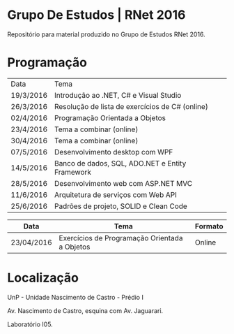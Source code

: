 # Grupo De Estudos | RNet 2016
Repositório para material produzido no Grupo de Estudos RNet 2016.

# Programação

<table>
    <tr>
        <td>Data</td>
        <td>Tema</td>
    </tr>
    <tr>
        <td>19/3/2016</td>
        <td>Introdução ao .NET, C# e Visual Studio</td>
    </tr>
    <tr>
        <td>26/3/2016</td>
        <td>Resolução de lista de exercícios de C# (online)</td>
    </tr>    
    <tr>
        <td>02/4/2016</td>
        <td>Programação Orientada a Objetos</td>
    </tr>
    <tr>
        <td>23/4/2016</td>
        <td>Tema a combinar (online)</td>
    </tr>
    <tr>
        <td>30/4/2016</td>
        <td>Tema a combinar (online)</td>
    </tr>
    <tr>
        <td>07/5/2016</td>
        <td>Desenvolvimento desktop com WPF</td>
    </tr>
    <tr>
        <td>14/5/2016</td>
        <td>Banco de dados, SQL, ADO.NET e Entity Framework</td>
    </tr>
    <tr>
        <td>28/5/2016</td>
        <td>Desenvolvimento web com ASP.NET MVC</td>
    </tr>
    <tr>
        <td>11/6/2016</td>
        <td>Arquitetura de serviços com Web API</td>
    </tr>
    <tr>
        <td>25/6/2016</td>
        <td>Padrões de projeto, SOLID e Clean Code</td>
    </tr>
</table>

| Data       | Tema                                              | Formato |
| ---------- | ------------------------------------------------- | ------- |
| 23/04/2016 | Exercícios de Programação Orientada a Objetos     | Online  |
# Localização

UnP - Unidade Nascimento de Castro - Prédio I

Av. Nascimento de Castro, esquina com Av. Jaguarari.

Laboratório I05.